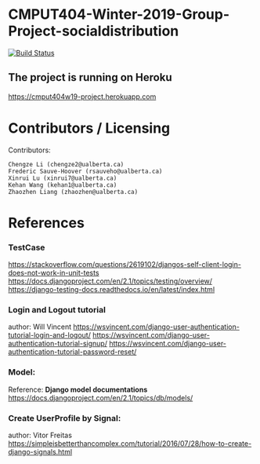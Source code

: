 CMPUT404-Winter-2019-Group-Project-socialdistribution
===================================
[![Build Status](https://travis-ci.org/cmput404w19-project/group-project.svg?branch=master)](https://travis-ci.org/cmput404w19-project/group-project)


## The project is running on Heroku
https://cmput404w19-project.herokuapp.com



Contributors / Licensing
========================

Contributors:
  
    Chengze Li (chengze2@ualberta.ca)
    Frederic Sauve-Hoover (rsauveho@ualberta.ca)
    Xinrui Lu (xinrui7@ualberta.ca)
    Kehan Wang (kehan1@ualberta.ca)
    Zhaozhen Liang (zhaozhen@ualberta.ca)


# References
### TestCase
https://stackoverflow.com/questions/2619102/djangos-self-client-login-does-not-work-in-unit-tests
https://docs.djangoproject.com/en/2.1/topics/testing/overview/
https://django-testing-docs.readthedocs.io/en/latest/index.html
### Login and Logout tutorial
author: Will Vincent 
https://wsvincent.com/django-user-authentication-tutorial-login-and-logout/ 
https://wsvincent.com/django-user-authentication-tutorial-signup/ 
https://wsvincent.com/django-user-authentication-tutorial-password-reset/
### Model: 
Reference: **Django model documentations**
https://docs.djangoproject.com/en/2.1/topics/db/models/ 
### Create UserProfile by Signal:
author: Vitor Freitas
https://simpleisbetterthancomplex.com/tutorial/2016/07/28/how-to-create-django-signals.html
